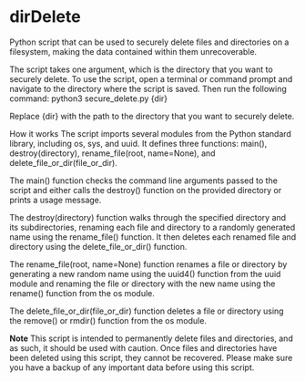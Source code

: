 # dirDelete
Python script that can be used to securely delete files and directories on a filesystem, making the data contained within them unrecoverable.


The script takes one argument, which is the directory that you want to securely delete. To use the script, open a terminal or command prompt and navigate to the directory where the script is saved. Then run the following command:
python3 secure_delete.py {dir}

Replace {dir} with the path to the directory that you want to securely delete.

How it works
The script imports several modules from the Python standard library, including os, sys, and uuid. It defines three functions: main(), destroy(directory), rename_file(root, name=None), and delete_file_or_dir(file_or_dir).

The main() function checks the command line arguments passed to the script and either calls the destroy() function on the provided directory or prints a usage message.

The destroy(directory) function walks through the specified directory and its subdirectories, renaming each file and directory to a randomly generated name using the rename_file() function. It then deletes each renamed file and directory using the delete_file_or_dir() function.

The rename_file(root, name=None) function renames a file or directory by generating a new random name using the uuid4() function from the uuid module and renaming the file or directory with the new name using the rename() function from the os module.

The delete_file_or_dir(file_or_dir) function deletes a file or directory using the remove() or rmdir() function from the os module.

**Note**
This script is intended to permanently delete files and directories, and as such, it should be used with caution. Once files and directories have been deleted using this script, they cannot be recovered. Please make sure you have a backup of any important data before using this script.

